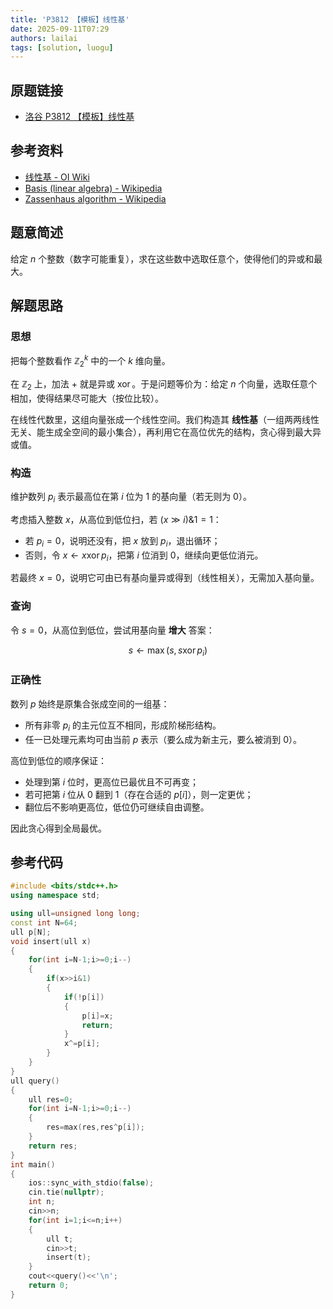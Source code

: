 ```yaml
---
title: 'P3812 【模板】线性基'
date: 2025-09-11T07:29
authors: lailai
tags: [solution, luogu]
---
```


## 原题链接

- [洛谷 P3812 【模板】线性基](https://www.luogu.com.cn/problem/P3812)

<!-- truncate -->

## 参考资料

- [线性基 - OI Wiki](https://oi-wiki.org/math/linear-algebra/basis/)
- [Basis (linear algebra) - Wikipedia](https://en.wikipedia.org/wiki/Basis_%28linear_algebra%29)
- [Zassenhaus algorithm - Wikipedia](https://en.wikipedia.org/wiki/Zassenhaus_algorithm)

## 题意简述

给定 $n$ 个整数（数字可能重复），求在这些数中选取任意个，使得他们的异或和最大。

## 解题思路

### 思想

把每个整数看作 $\mathbb{Z}_2^k$ 中的一个 $k$ 维向量。

在 $\mathbb{Z}_2$ 上，加法 $+$ 就是异或 $\operatorname{xor}$。于是问题等价为：给定 $n$ 个向量，选取任意个相加，使得结果尽可能大（按位比较）。

在线性代数里，这组向量张成一个线性空间。我们构造其 **线性基**（一组两两线性无关、能生成全空间的最小集合），再利用它在高位优先的结构，贪心得到最大异或值。

### 构造

维护数列 $p_i$ 表示最高位在第 $i$ 位为 $1$ 的基向量（若无则为 $0$）。

考虑插入整数 $x$，从高位到低位扫，若 $(x \gg i) \& 1 = 1$：

- 若 $p_i=0$，说明还没有，把 $x$ 放到 $p_i$，退出循环；
- 否则，令 $x\gets x\operatorname{xor} p_i$，把第 $i$ 位消到 $0$，继续向更低位消元。

若最终 $x=0$，说明它可由已有基向量异或得到（线性相关），无需加入基向量。

### 查询

令 $s=0$，从高位到低位，尝试用基向量 **增大** 答案：

$$
s\gets \max(s,s\operatorname{xor} p_i)
$$

### 正确性

数列 $p$ 始终是原集合张成空间的一组基：

- 所有非零 $p_i$ 的主元位互不相同，形成阶梯形结构。
- 任一已处理元素均可由当前 $p$ 表示（要么成为新主元，要么被消到 $0$）。

高位到低位的顺序保证：

- 处理到第 $i$ 位时，更高位已最优且不可再变；
- 若可把第 $i$ 位从 $0$ 翻到 $1$（存在合适的 $p[i]$），则一定更优；
- 翻位后不影响更高位，低位仍可继续自由调整。  

因此贪心得到全局最优。

## 参考代码

```cpp
#include <bits/stdc++.h>
using namespace std;

using ull=unsigned long long;
const int N=64;
ull p[N];
void insert(ull x)
{
	for(int i=N-1;i>=0;i--)
	{
		if(x>>i&1)
		{
			if(!p[i])
			{
				p[i]=x;
				return;
			}
			x^=p[i];
		}
	}
}
ull query()
{
	ull res=0;
	for(int i=N-1;i>=0;i--)
	{
		res=max(res,res^p[i]);
	}
	return res;
}
int main()
{
	ios::sync_with_stdio(false);
	cin.tie(nullptr);
	int n;
	cin>>n;
	for(int i=1;i<=n;i++)
	{
		ull t;
		cin>>t;
		insert(t);
	}
	cout<<query()<<'\n';
	return 0;
}
```
